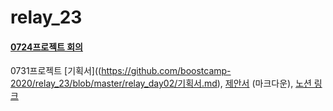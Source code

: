# relay_23

#### [0724프로젝트 회의](https://github.com/boostcamp-2020/relay_23/blob/master/latte_is_horse.md)

0731프로젝트 [기획서]((https://github.com/boostcamp-2020/relay_23/blob/master/relay_day02/기획서.md), [제안서](https://github.com/boostcamp-2020/relay_23/blob/master/relay_day02/회의록.md) (마크다운), [노션 링크](https://www.notion.so/467c0c06ea614614aeb7d087903fcefe)

